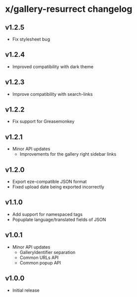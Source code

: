 # x/gallery-resurrect changelog

## v1.2.5
* Fix stylesheet bug

## v1.2.4
* Improved compatibility with dark theme

## v1.2.3
* Improve compatibility with search-links

## v1.2.2
* Fix support for Greasemonkey

## v1.2.1
* Minor API updates
  * Improvements for the gallery right sidebar links

## v1.2.0
* Export eze-compatible JSON format
* Fixed upload date being exported incorrectly

## v1.1.0
* Add support for namespaced tags
* Popuplate language/translated fields of JSON

## v1.0.1
* Minor API updates
  * GalleryIdentifier separation
  * Common URLs API
  * Common popup API

## v1.0.0
* Initial release
